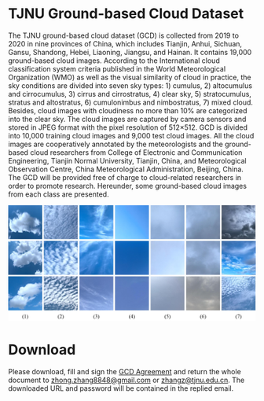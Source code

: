 # TJNU Ground-based Cloud Dataset

The TJNU ground-based cloud dataset (GCD) is collected from 2019 to 2020 in nine provinces of China, which includes Tianjin, Anhui, Sichuan, Gansu, Shandong, Hebei, Liaoning, Jiangsu, and Hainan. It contains 19,000 ground-based cloud images. According to the International cloud classification system criteria published in the World Meteorological Organization (WMO) as well as the visual similarity of cloud in practice, the sky conditions are divided into seven sky types: 1) cumulus, 2) altocumulus and cirrocumulus, 3) cirrus and cirrostratus, 4) clear sky, 5) stratocumulus, stratus and altostratus, 6) cumulonimbus and nimbostratus, 7) mixed cloud. Besides, cloud images with cloudiness no more than 10% are categorized into the clear sky. The cloud images are captured by camera sensors and stored in JPEG format with the pixel resolution of 512×512. GCD is divided into 10,000 training cloud images and 9,000 test cloud images. All the cloud images are cooperatively annotated by the meteorologists and the ground-based cloud researchers from College of Electronic and Communication Engineering, Tianjin Normal University, Tianjin, China, and Meteorological Observation Centre, China Meteorological Administration, Beijing, China. The GCD will be provided free of charge to cloud-related researchers in order to promote research. Hereunder, some ground-based cloud images from each class are presented. 	

![image](https://github.com/zhongzhang8848/TJNU-Ground-based-Cloud-Dataset/blob/master/image.jpg)

# Download
Please download, fill and sign the [GCD Agreement](https://github.com/zhongzhang8848/TJNU-Ground-based-Cloud-Dataset/blob/master/GCD%20Agreement.pdf) and return the whole document to zhong.zhang8848@gmail.com or zhangz@tjnu.edu.cn. The downloaded URL and password will be contained in the replied email.
